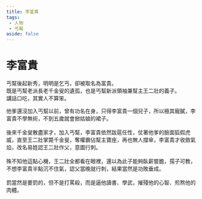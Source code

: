 ```yaml
---
title: 李富貴
tags:
 - 人物
 - 丐幫
aside: false
---
```


# 李富貴

丐幫後起新秀，明明是乞丐，卻被取名為富貴。  
既是丐幫老派長老千金叟的遺孤，也是丐幫新派領袖兼幫主王二壯的義子。  
講話口吃，其實人不算笨。

<Tabs>
  <Tab title="列傳一">
	他爹還沒加入丐幫以前，曾有功名在身，只得李富貴一個兒子，所以極其寵膩，李富貴不學無術，不到五歲就會掀姑娘的裙子。<br><br>
	後來千金叟散盡家才，加入丐幫，李富貴依然跋扈任性，仗著他爹的臉面狐假虎威，直至王二壯掌斃千金叟，奪權霸佔幫主寶座，再也無人撐傘，李富貴才收斂氣焰，改名易姓認王二壯作父，意圖行刺。<br><br>
	殊不知他這點心機，王二壯全都看在眼裡，還以為此子能夠臥薪嘗膽，孺子可教，不想李富貴半點沉不住氣，認父當晚就行刺，結果當然是功敗垂成。<br><br>
	罰當然是要罰的，但不是打罵殺，而是逼他讀書、學武，摧殘他的心智、煎熬他的肉體。
  </Tab>
</Tabs>